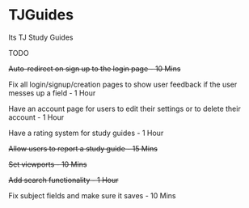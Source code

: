 # TJGuides
Its TJ Study Guides

TODO

~~Auto-redirect on sign up to the login page - 10 Mins~~

Fix all login/signup/creation pages to show user feedback if the user messes up a field - 1 Hour

Have an account page for users to edit their settings or to delete their account - 1 Hour

Have a rating system for study guides - 1 Hour

~~Allow users to report a study guide - 15 Mins~~

~~Set viewports -  10 Mins~~

~~Add search functionality - 1 Hour~~

Fix subject fields and make sure it saves - 10 Mins
